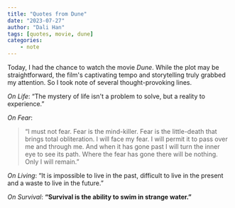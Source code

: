 ```yaml
---
title: "Quotes from Dune"
date: "2023-07-27"
author: "Dali Han"
tags: [quotes, movie, dune]
categories:
    - note
---
```

Today, I had the chance to watch the movie *Dune*. While the plot may be straightforward, the film's captivating tempo and storytelling truly grabbed my attention. So I took note of several thought-provoking lines.

*On Life*: “The mystery of life isn't a problem to solve, but a reality to experience.”

*On Fear*:

> “I must not fear. Fear is the mind-killer. Fear is the little-death that brings total obliteration. I will face my fear. I will permit it to pass over me and through me. And when it has gone past I will turn the inner eye to see its path. Where the fear has gone there will be nothing. Only I will remain.”

*On Living*: “It is impossible to live in the past, difficult to live in the present and a waste to live in the future.”

*On Survival*: **“Survival is the ability to swim in strange water.”**
